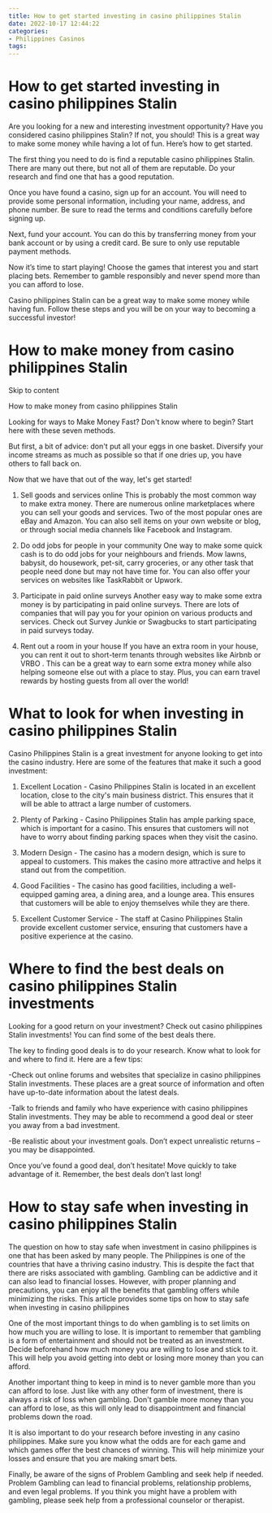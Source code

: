 ```yaml
---
title: How to get started investing in casino philippines Stalin 
date: 2022-10-17 12:44:22
categories:
- Philippines Casinos
tags:
---
```



#  How to get started investing in casino philippines Stalin 

Are you looking for a new and interesting investment opportunity? Have you considered casino philippines Stalin? If not, you should! This is a great way to make some money while having a lot of fun. Here’s how to get started.

The first thing you need to do is find a reputable casino philippines Stalin. There are many out there, but not all of them are reputable. Do your research and find one that has a good reputation.

Once you have found a casino, sign up for an account. You will need to provide some personal information, including your name, address, and phone number. Be sure to read the terms and conditions carefully before signing up.

Next, fund your account. You can do this by transferring money from your bank account or by using a credit card. Be sure to only use reputable payment methods.

Now it’s time to start playing! Choose the games that interest you and start placing bets. Remember to gamble responsibly and never spend more than you can afford to lose.

Casino philippines Stalin can be a great way to make some money while having fun. Follow these steps and you will be on your way to becoming a successful investor!

#  How to make money from casino philippines Stalin 

Skip to content

How to make money from casino philippines Stalin

Looking for ways to Make Money Fast? Don't know where to begin? Start here with these seven methods.

But first, a bit of advice: don't put all your eggs in one basket. Diversify your income streams as much as possible so that if one dries up, you have others to fall back on.

Now that we have that out of the way, let's get started!

1. Sell goods and services online
This is probably the most common way to make extra money. There are numerous online marketplaces where you can sell your goods and services. Two of the most popular ones are eBay and Amazon. You can also sell items on your own website or blog, or through social media channels like Facebook and Instagram.

2. Do odd jobs for people in your community
One way to make some quick cash is to do odd jobs for your neighbours and friends. Mow lawns, babysit, do housework, pet-sit, carry groceries, or any other task that people need done but may not have time for. You can also offer your services on websites like TaskRabbit or Upwork.

3. Participate in paid online surveys
Another easy way to make some extra money is by participating in paid online surveys. There are lots of companies that will pay you for your opinion on various products and services. Check out Survey Junkie or Swagbucks to start participating in paid surveys today.

4. Rent out a room in your house
If you have an extra room in your house, you can rent it out to short-term tenants through websites like Airbnb or VRBO . This can be a great way to earn some extra money while also helping someone else out with a place to stay. Plus, you can earn travel rewards by hosting guests from all over the world!

#  What to look for when investing in casino philippines Stalin 

Casino Philippines Stalin is a great investment for anyone looking to get into the casino industry. Here are some of the features that make it such a good investment:

1. Excellent Location - Casino Philippines Stalin is located in an excellent location, close to the city's main business district. This ensures that it will be able to attract a large number of customers.

2. Plenty of Parking - Casino Philippines Stalin has ample parking space, which is important for a casino. This ensures that customers will not have to worry about finding parking spaces when they visit the casino.

3. Modern Design - The casino has a modern design, which is sure to appeal to customers. This makes the casino more attractive and helps it stand out from the competition.

4. Good Facilities - The casino has good facilities, including a well-equipped gaming area, a dining area, and a lounge area. This ensures that customers will be able to enjoy themselves while they are there.

5. Excellent Customer Service - The staff at Casino Philippines Stalin provide excellent customer service, ensuring that customers have a positive experience at the casino.

#  Where to find the best deals on casino philippines Stalin investments 

Looking for a good return on your investment? Check out casino philippines Stalin investments! You can find some of the best deals there.

The key to finding good deals is to do your research. Know what to look for and where to find it. Here are a few tips:

-Check out online forums and websites that specialize in casino philippines Stalin investments. These places are a great source of information and often have up-to-date information about the latest deals.

-Talk to friends and family who have experience with casino philippines Stalin investments. They may be able to recommend a good deal or steer you away from a bad investment.

-Be realistic about your investment goals. Don’t expect unrealistic returns – you may be disappointed.

Once you’ve found a good deal, don’t hesitate! Move quickly to take advantage of it. Remember, the best deals don’t last long!

#  How to stay safe when investing in casino philippines Stalin

The question on how to stay safe when investment in casino philippines is one that has been asked by many people. The Philippines is one of the countries that have a thriving casino industry. This is despite the fact that there are risks associated with gambling. Gambling can be addictive and it can also lead to financial losses. However, with proper planning and precautions, you can enjoy all the benefits that gambling offers while minimizing the risks. This article provides some tips on how to stay safe when investing in casino philippines

One of the most important things to do when gambling is to set limits on how much you are willing to lose. It is important to remember that gambling is a form of entertainment and should not be treated as an investment. Decide beforehand how much money you are willing to lose and stick to it. This will help you avoid getting into debt or losing more money than you can afford.

Another important thing to keep in mind is to never gamble more than you can afford to lose. Just like with any other form of investment, there is always a risk of loss when gambling. Don't gamble more money than you can afford to lose, as this will only lead to disappointment and financial problems down the road.

It is also important to do your research before investing in any casino philippines. Make sure you know what the odds are for each game and which games offer the best chances of winning. This will help minimize your losses and ensure that you are making smart bets.

Finally, be aware of the signs of Problem Gambling and seek help if needed. Problem Gambling can lead to financial problems, relationship problems, and even legal problems. If you think you might have a problem with gambling, please seek help from a professional counselor or therapist.